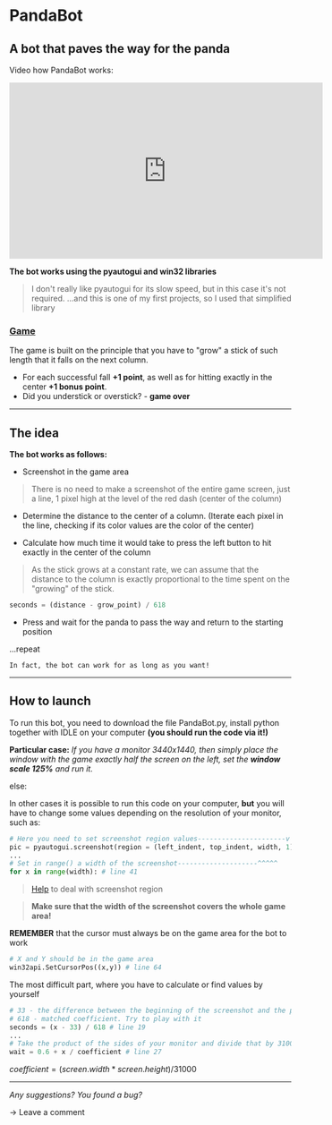 # PandaBot

## A bot that paves the way for the panda
Video how PandaBot works:
<iframe width="560" height="315" src="https://www.youtube.com/embed/J8EeAKuUtFo" title="YouTube video player" frameborder="0" allow="accelerometer; autoplay; clipboard-write; encrypted-media; gyroscope; picture-in-picture; web-share" allowfullscreen></iframe>

**The bot works using the pyautogui and win32 libraries**
>I don't really like pyautogui for its slow speed, but in this case it's not required.
>...and this is one of my first projects, so I used that simplified library

### [Game](https://vk.com/app8025526)

The game is built on the principle that you have to "grow" a stick of such length that it falls on the next column.

- For each successful fall **+1 point**, as well as for hitting exactly in the center **+1 bonus point**.
- Did you understick or overstick? - **game over**

---

## The idea
**The bot works as follows:**
- Screenshot in the game area
> There is no need to make a screenshot of the entire game screen, just a line, 1 pixel high at the level of the red dash (center of the column)
- Determine the distance to the center of a column. (Iterate each pixel in the line, checking if its color values are the color of the center)

- Calculate how much time it would take to press the left button to hit exactly in the center of the column
> As the stick grows at a constant rate, we can assume that the distance to the column is exactly proportional to the time spent on the "growing" of the stick.

```python
seconds = (distance - grow_point) / 618
```
- Press and wait for the panda to pass the way and return to the starting position

...repeat

`In fact, the bot can work for as long as you want!`

---

## How to launch

To run this bot, you need to download the file PandaBot.py, install python together with IDLE on your computer **(you should run the code via it!)**

**Particular case:** *If you have a monitor 3440x1440, then simply place the window with the game exactly half the screen on the left, set the **window scale 125%** and run it.*

else:

In other cases it is possible to run this code on your computer, **but** you will have to change some values depending on the resolution of your monitor, such as:

```python
# Here you need to set screenshot region values----------------------v height
pic = pyautogui.screenshot(region = (left_indent, top_indent, width, 1)) # line 38
...
# Set in range() a width of the screenshot--------------------^^^^^
for x in range(width): # line 41
```
> [Help](https://pyautogui.readthedocs.io/en/latest/screenshot.html) to deal with screenshot region

>**Make sure that the width of the screenshot covers the whole game area!**

**REMEMBER** that the cursor must always be on the game area for the bot to work
```python
# X and Y should be in the game area
win32api.SetCursorPos((x,y)) # line 64
```

The most difficult part, where you have to calculate or find values by yourself
```python
# 33 - the difference between the beginning of the screenshot and the point of growth of the stick
# 618 - matched coefficient. Try to play with it
seconds = (x - 33) / 618 # line 19
...
# Take the product of the sides of your monitor and divide that by 31000. Replace 160 with the result
wait = 0.6 + x / coefficient # line 27
```
$coefficient = (screen.width * screen.height) / 31000$

----

*Any suggestions? You found a bug?*

-> Leave a comment
